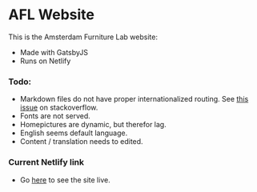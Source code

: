 # AFL Website

This is the Amsterdam Furniture Lab website:

* Made with GatsbyJS
* Runs on Netlify


### Todo:
* Markdown files do not have proper internationalized routing. See [this issue](https://stackoverflow.com/questions/60691650/adjust-slug-routing-using-gatsby-plugin-intl) on stackoverflow.
* Fonts are not served.
* Homepictures are dynamic, but therefor lag.
* English seems default language.
* Content / translation needs to edited. 

### Current Netlify link

* Go [here](https://app.netlify.com/sites/quizzical-nobel-84fdca/deploys/5e6f373fb6f8081af9acd44f) to see the site live.
